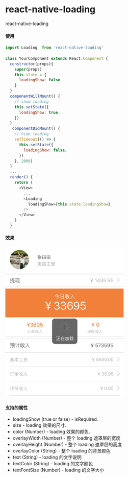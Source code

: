 # react-native-loading
react-native-loading
#### 使用

```js
import Loading  from 'react-native-loading'

class YourComponent extends React.Component {
  constructor(props){
    super(props)
    this.state = {
      loadingShow: false
    }
  }
  componentWillMount() {
    // show loading
    this.setState({
      loadingShow: true,
    })
  }
   componentDidMount() {
    // hide loading
    setTimeout(() => {
      this.setState({
        loadingShow: false,
      })
    }, 2000)
  }
  ...
  render() {
    return (
      <View>
        ... 
        <Loading
          loadingShow={this.state.loadingShow}
        />  
      </View>
    )  
  }
  ```
  
  #### 效果
  
 ![demo.gif](demo.gif) 
  
  #### 支持的属性
  
- loadingShow (true or false) - isRequired.
- size - loading 效果的尺寸.
- color (Number) - loading 效果的颜色.
- overlayWidth (Number) - 整个 loading 遮罩层的宽度
- overlayHeight (Number) - 整个 loading 遮罩层的高度
- overlayColor (String) - 整个 loading 的背景颜色
- text (String) - loading 的文字说明
- textColor (String) - loading 的文字颜色
- textFontSize (Number) - loading 的文字大小